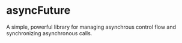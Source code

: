 asyncFuture
============

A simple, powerful library for managing asynchrous control flow and synchronizing asynchronous calls. 
